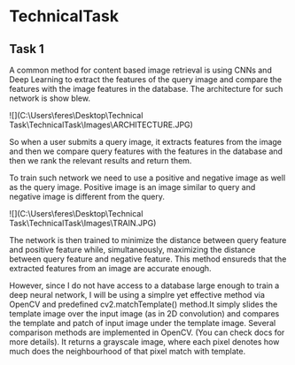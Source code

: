 # TechnicalTask

## Task 1

A common method for content based image retrieval is using CNNs and Deep Learning to extract the features of the query image and compare the features with the image features in the database. The architecture for such network is show blew.

![](C:\Users\feres\Desktop\Technical Task\TechnicalTask\Images\ARCHITECTURE.JPG)

So when a user submits a query image, it extracts features from the image and then we compare query features with the features in the database and then we rank the relevant results and return them.

To train such network we need to use a positive and negative image as well as the query image. Positive image is an image similar to query and negative image is different from the query.

![](C:\Users\feres\Desktop\Technical Task\TechnicalTask\Images\TRAIN.JPG)

The network is then trained to minimize the distance between query feature and positive feature while, simultaneously, maximizing the distance between query feature and negative feature. This method ensureds that the extracted features from an image are accurate enough. 

However, since I do not have access to a database large enough to train a deep neural network, I will be using a simplre yet effective method via OpenCV and predefined cv2.matchTemplate() method.It simply slides the template image over the input image (as in 2D convolution) and compares the template and patch of input image under the template image. Several comparison methods are implemented in OpenCV. (You can check docs for more details). It returns a grayscale image, where each pixel denotes how much does the neighbourhood of that pixel match with template. 